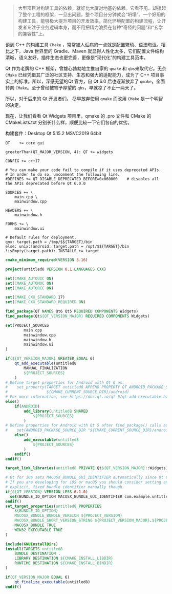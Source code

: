 
> 大型项目对构建工具的依赖，就好比大厦对地基的依赖。它看不见、却撑起了整个工程的框架，一旦出问题，整个项目分分钟就会“坍塌”。一个好用的构建工具，能够极大提升项目的开发效率，简化环境配置的构建流程，让开发者专注于业务逻辑本身，而不用把精力浪费在各种“奇怪的问题”和“玄学的兼容性”上。

谈到 C++ 的构建工具 `CMake` ，常常被人诟病的一点就是配置繁琐、语法晦涩。相比之下，Java 世界里的 Gradle、Maven 就显得人性化太多，它们配置文件结构清晰，语义友好，插件生态也更完善，更像是“现代化”的构建工具范本。

Qt 作为老牌的 C++ 框架，曾雄心勃勃地主推自家的 `qmake` 和 `qbs`来取代它。无奈 `CMake` 已经凭借其广泛的社区支持、生态和强大的适配能力，成为了 C++ 项目事实上的标准。所以，深感无望的Qt 官方，自 Qt 6.0 后也逐渐放弃了 `qmake`，全面转向 `CMake`。至于曾经被寄予厚望的 `qbs`，早就凉了不止一两天了。

所以，对于后来的 Qt 开发者们， 尽早放弃使用 `qmake` 而改用 `CMake` 是一个明智的决定。

现在，让我们看看 Qt Widgets 项目里，qmake 的 .pro 文件和 CMake 的 CMakeLists.txt 分别长什么样，顺便比较一下它们各自的优劣。

构建套件：Desktop Qt 5.15.2 MSVC2019 64bit

```qmake
QT    += core gui

greaterThan(QT_MAJOR_VERSION, 4): QT += widgets

CONFIG += c++17

# You can make your code fail to compile if it uses deprecated APIs.
# In order to do so, uncomment the following line.
#DEFINES += QT_DISABLE_DEPRECATED_BEFORE=0x060000    # disables all the APIs deprecated before Qt 6.0.0

SOURCES += \
    main.cpp \
    mainwindow.cpp

HEADERS += \
    mainwindow.h

FORMS += \
    mainwindow.ui

# Default rules for deployment.
qnx: target.path = /tmp/$${TARGET}/bin
else: unix:!android: target.path = /opt/$${TARGET}/bin
!isEmpty(target.path): INSTALLS += target

```

```cmake
cmake_minimum_required(VERSION 3.16)

project(untitled8 VERSION 0.1 LANGUAGES CXX)

set(CMAKE_AUTOUIC ON)
set(CMAKE_AUTOMOC ON)
set(CMAKE_AUTORCC ON)

set(CMAKE_CXX_STANDARD 17)
set(CMAKE_CXX_STANDARD_REQUIRED ON)

find_package(QT NAMES Qt6 Qt5 REQUIRED COMPONENTS Widgets)
find_package(Qt${QT_VERSION_MAJOR} REQUIRED COMPONENTS Widgets)

set(PROJECT_SOURCES
        main.cpp
        mainwindow.cpp
        mainwindow.h
        mainwindow.ui
)

if(${QT_VERSION_MAJOR} GREATER_EQUAL 6)
    qt_add_executable(untitled8
        MANUAL_FINALIZATION
        ${PROJECT_SOURCES}
    )
# Define target properties for Android with Qt 6 as:
#    set_property(TARGET untitled8 APPEND PROPERTY QT_ANDROID_PACKAGE_SOURCE_DIR
#                 ${CMAKE_CURRENT_SOURCE_DIR}/android)
# For more information, see https://doc.qt.io/qt-6/qt-add-executable.html#target-creation
else()
    if(ANDROID)
        add_library(untitled8 SHARED
            ${PROJECT_SOURCES}
        )
# Define properties for Android with Qt 5 after find_package() calls as:
#    set(ANDROID_PACKAGE_SOURCE_DIR "${CMAKE_CURRENT_SOURCE_DIR}/android")
    else()
        add_executable(untitled8
            ${PROJECT_SOURCES}
        )
    endif()
endif()

target_link_libraries(untitled8 PRIVATE Qt${QT_VERSION_MAJOR}::Widgets)

# Qt for iOS sets MACOSX_BUNDLE_GUI_IDENTIFIER automatically since Qt 6.1.
# If you are developing for iOS or macOS you should consider setting an
# explicit, fixed bundle identifier manually though.
if(${QT_VERSION} VERSION_LESS 6.1.0)
  set(BUNDLE_ID_OPTION MACOSX_BUNDLE_GUI_IDENTIFIER com.example.untitled8)
endif()
set_target_properties(untitled8 PROPERTIES
    ${BUNDLE_ID_OPTION}
    MACOSX_BUNDLE_BUNDLE_VERSION ${PROJECT_VERSION}
    MACOSX_BUNDLE_SHORT_VERSION_STRING ${PROJECT_VERSION_MAJOR}.${PROJECT_VERSION_MINOR}
    MACOSX_BUNDLE TRUE
    WIN32_EXECUTABLE TRUE
)

include(GNUInstallDirs)
install(TARGETS untitled8
    BUNDLE DESTINATION .
    LIBRARY DESTINATION ${CMAKE_INSTALL_LIBDIR}
    RUNTIME DESTINATION ${CMAKE_INSTALL_BINDIR}
)

if(QT_VERSION_MAJOR EQUAL 6)
    qt_finalize_executable(untitled8)
endif()
```